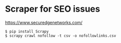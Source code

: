 # Scraper for SEO issues
https://www.securedgenetworks.com/

```
$ pip install Scrapy
$ scrapy crawl nofollow -t csv -o nofollowlinks.csv
```
